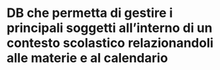 # DB che permetta di gestire i principali soggetti all’interno di un contesto scolastico relazionandoli alle materie e al calendario
